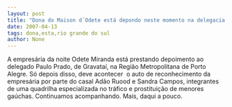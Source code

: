 ```yaml
---
layout: post
title: "Dona do Maison d´Odete está depondo neste momento na delegacia de Gravataí, Rio Grande do Sul"
date: 2007-04-13
tags: dona,esta,rio grande do sul
author: None
---
```

A empresária da noite Odete Miranda está prestando depoimento ao delegado Paulo Prado, de Gravataí, na Região Metropolitana de Porto Alegre.
Só depois disso, deve acontecer&nbsp; o auto de reconhecimento&nbsp;da empresária por parte do casal Adão Ruood e Sandra Campos, integrantes de uma quadrilha&nbsp;especializada no tráfico e prostituição de menores gaúchas.
Continuamos acompanhando. Mais, daqui a pouco.
&nbsp; 